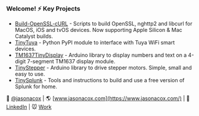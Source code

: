 ### Welcome! ⚡ Key Projects

- [Build-OpenSSL-cURL](https://github.com/jasonacox/Build-OpenSSL-cURL) - Scripts to build OpenSSL, nghttp2 and libcurl for MacOS, iOS and tvOS devices. Now supporting Apple Silicon & Mac Catalyst builds.
- [TinyTuya](https://github.com/jasonacox/tinytuya) - Python PyPI module to interface with Tuya WiFi smart devices.
- [TM1637TinyDisplay](https://github.com/jasonacox/TM1637TinyDisplay) - Arduino library to display numbers and text on a 4-digit 7-segment TM1637 display module.
- [TinyStepper](https://github.com/jasonacox/TinyStepper) - Arduino library to drive stepper motors. Simple, small and easy to use.
- [TinySplunk](https://github.com/jasonacox/TinySplunk) - Tools and instructions to build and use a free version of Splunk for home.

💬 [@jasonacox](https://twitter.com/jasonacox) | 🌎 [www.jasonacox.com](https://www.jasonacox.com/) | 🔗 [LinkedIn](https://www.linkedin.com/in/jasoncox3/) | 🐭 [Work](https://thewaltdisneycompany.com/)
<!--
**jasonacox/jasonacox** is a ✨ _special_ ✨ repository because its `README.md` (this file) appears on your GitHub profile.

Here are some ideas to get you started:

- 🔭 I’m currently working on ...
- 🌱 I’m currently learning ...
- 👯 I’m looking to collaborate on ...
- 🤔 I’m looking for help with ...
- 💬 Ask me about ...
- 📫 How to reach me: ...
- 😄 Pronouns: ...
- ⚡ Fun fact: ...
-->
